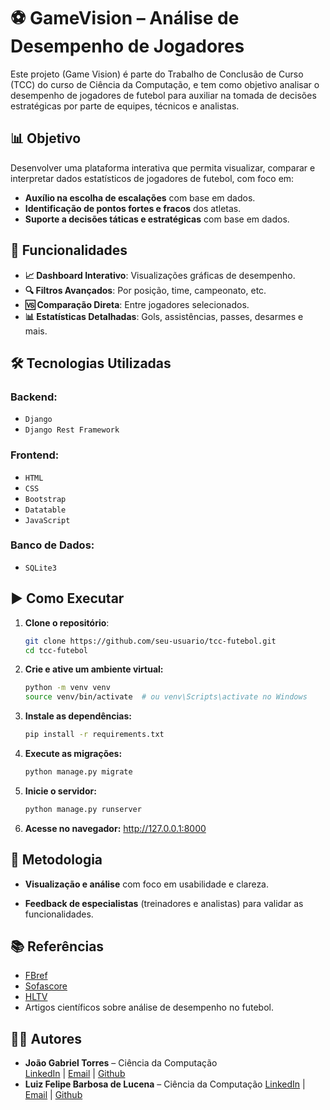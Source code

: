 # ⚽ GameVision – Análise de Desempenho de Jogadores

Este projeto (Game Vision) é parte do Trabalho de Conclusão de Curso (TCC) do curso de Ciência da Computação, e tem como objetivo analisar o desempenho de jogadores de futebol para auxiliar na tomada de decisões estratégicas por parte de equipes, técnicos e analistas.

## 📊 Objetivo

Desenvolver uma plataforma interativa que permita visualizar, comparar e interpretar dados estatísticos de jogadores de futebol, com foco em:

- **Auxílio na escolha de escalações** com base em dados.
- **Identificação de pontos fortes e fracos** dos atletas.
- **Suporte a decisões táticas e estratégicas** com base em dados.

## 🚀 Funcionalidades

- **📈 Dashboard Interativo**: Visualizações gráficas de desempenho.
- **🔍 Filtros Avançados**: Por posição, time, campeonato, etc.
- **🆚 Comparação Direta**: Entre jogadores selecionados.
- **📊 Estatísticas Detalhadas**: Gols, assistências, passes, desarmes e mais.

## 🛠️ Tecnologias Utilizadas

### Backend:
- `Django`
- `Django Rest Framework`

### Frontend:
- `HTML`
- `CSS`
- `Bootstrap`
- `Datatable`
- `JavaScript`

### Banco de Dados:
- `SQLite3`

## ▶️ Como Executar

1. **Clone o repositório**:
   ```bash
   git clone https://github.com/seu-usuario/tcc-futebol.git
   cd tcc-futebol
   ```

2. **Crie e ative um ambiente virtual:**
    ```bash
    python -m venv venv
    source venv/bin/activate  # ou venv\Scripts\activate no Windows
    ```

3. **Instale as dependências:**
    ```bash
    pip install -r requirements.txt
    ```

4. **Execute as migrações:**
    ```bash
    python manage.py migrate
    ```

5. **Inicie o servidor:**
    ```bash
    python manage.py runserver   
    ```

6. **Acesse no navegador:**
    http://127.0.0.1:8000


## 📝 Metodologia

- **Visualização e análise** com foco em usabilidade e clareza.

- **Feedback de especialistas** (treinadores e analistas) para validar as funcionalidades.

## 📚 Referências

- [FBref](https://fbref.com/)
- [Sofascore](https://www.sofascore.com/)
- [HLTV](https://www.hltv.org/)
- Artigos científicos sobre análise de desempenho no futebol.


## 👨‍💻 Autores

- **João Gabriel Torres** – Ciência da Computação  
  [LinkedIn](https://www.linkedin.com/in/joaogktorres) | [Email](mailto:jgabriel.ktorres@gmail.com) | [Github](https://github.com/joaogkt)
- **Luiz Felipe Barbosa de Lucena** – Ciência da Computação
  [LinkedIn](https://www.linkedin.com/in/luizfelipebarbosa09081/) | [Email](mailto:luizfelipe09081@gmail.com) | [Github](https://github.com/Luiz090811)
